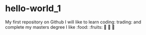 # hello-world_1
My first repository on Github
I will like to learn coding: trading:
and complete my masters degree
I like :food: :fruits: :apple: :banana: :pineapple:

